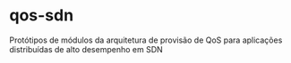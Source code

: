 # qos-sdn
Protótipos de módulos da arquitetura de provisão de QoS para aplicações distribuídas de alto desempenho em SDN
